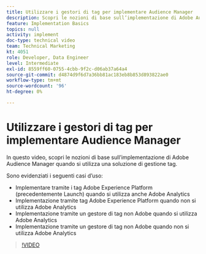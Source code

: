 ```yaml
---
title: Utilizzare i gestori di tag per implementare Audience Manager
description: Scopri le nozioni di base sull’implementazione di Adobe Audience Manager quando utilizzi una soluzione di gestione tag.
feature: Implementation Basics
topics: null
activity: implement
doc-type: technical video
team: Technical Marketing
kt: 4051
role: Developer, Data Engineer
level: Intermediate
exl-id: 8559ff60-0755-4cbb-9f2c-d06ab37a64a4
source-git-commit: d4874d9f6d7a36bb81ac183eb8b853d893822ae0
workflow-type: tm+mt
source-wordcount: '96'
ht-degree: 0%

---
```


# Utilizzare i gestori di tag per implementare Audience Manager

In questo video, scopri le nozioni di base sull’implementazione di Adobe Audience Manager quando si utilizza una soluzione di gestione tag.

Sono evidenziati i seguenti casi d’uso:

* Implementare tramite i tag Adobe Experience Platform (precedentemente Launch) quando si utilizza anche Adobe Analytics
* Implementazione tramite tag Adobe Experience Platform quando non si utilizza Adobe Analytics
* Implementazione tramite un gestore di tag non Adobe quando si utilizza Adobe Analytics
* Implementazione tramite un gestore di tag non Adobe quando non si utilizza Adobe Analytics

>[!VIDEO](https://video.tv.adobe.com/v/29964/?quality=12)
